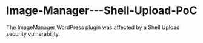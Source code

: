 # Image-Manager---Shell-Upload-PoC
The ImageManager WordPress plugin was affected by a Shell Upload security vulnerability.
